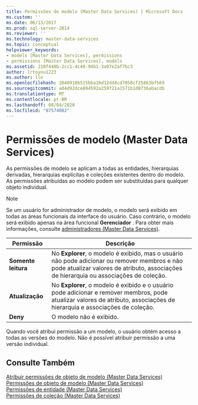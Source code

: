 ```yaml
---
title: Permissões de modelo (Master Data Services) | Microsoft Docs
ms.custom: ''
ms.date: 06/13/2017
ms.prod: sql-server-2014
ms.reviewer: ''
ms.technology: master-data-services
ms.topic: conceptual
helpviewer_keywords:
- models [Master Data Services], permissions
- permissions [Master Data Services], models
ms.assetid: 210f440b-2cc1-4c49-94b1-3a97e2af7bc3
author: lrtoyou1223
ms.author: lle
ms.openlocfilehash: 2846918b515bba16d12d48cd7058cf25863bf569
ms.sourcegitcommit: ad4d92dce894592a259721a1571b1d8736abacdb
ms.translationtype: MT
ms.contentlocale: pt-BR
ms.lasthandoff: 08/04/2020
ms.locfileid: "87574082"
---
```

# <a name="model-permissions-master-data-services"></a>Permissões de modelo (Master Data Services)
  As permissões de modelo se aplicam a todas as entidades, hierarquias derivadas, hierarquias explícitas e coleções existentes dentro do modelo. As permissões atribuídas ao modelo podem ser substituídas para qualquer objeto individual.  
  
> [!NOTE]  
>  Se um usuário for administrador de modelo, o modelo será exibido em todas as áreas funcionais da interface do usuário. Caso contrário, o modelo será exibido apenas na área funcional **Gerenciador** . Para obter mais informações, consulte [administradores &#40;Master Data Services&#41;](administrators-master-data-services.md).  
  
|Permissão|Descrição|  
|----------------|-----------------|  
|**Somente leitura**|No **Explorer**, o modelo é exibido, mas o usuário não pode adicionar ou remover membros e não pode atualizar valores de atributo, associações de hierarquia ou associações de coleção.|  
|**Atualização**|No **Explorer**, o modelo é exibido e o usuário pode adicionar e remover membros, pode atualizar valores de atributo, associações de hierarquia e associações de coleção.|  
|**Deny**|O modelo não é exibido.|  
  
 Quando você atribui permissão a um modelo, o usuário obtém acesso a todas as versões do modelo. Não é possível atribuir permissão a uma versão individual.  
  
## <a name="see-also"></a>Consulte Também  
 [Atribuir permissões de objeto de modelo &#40;Master Data Services&#41;](../../2014/master-data-services/assign-model-object-permissions-master-data-services.md)   
 [Permissões de objeto de modelo &#40;Master Data Services&#41;](../../2014/master-data-services/model-object-permissions-master-data-services.md)   
 [Permissões de entidade &#40;Master Data Services&#41;](../../2014/master-data-services/entity-permissions-master-data-services.md)   
 [Permissões de coleção &#40;Master Data Services&#41;](../../2014/master-data-services/collection-permissions-master-data-services.md)  
  
  
